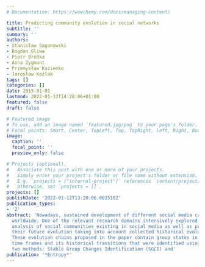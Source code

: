 ```yaml
---
# Documentation: https://wowchemy.com/docs/managing-content/

title: Predicting community evolution in social networks
subtitle: ''
summary: ''
authors:
- Stanisław Saganowski
- Bogdan Gliwa
- Piotr Bródka
- Anna Zygmunt
- Przemysław Kazienko
- Jarosław Koźlak
tags: []
categories: []
date: 2015-01-01
lastmod: 2022-01-12T14:28:06+01:00
featured: false
draft: false

# Featured image
# To use, add an image named `featured.jpg/png` to your page's folder.
# Focal points: Smart, Center, TopLeft, Top, TopRight, Left, Right, BottomLeft, Bottom, BottomRight.
image:
  caption: ''
  focal_point: ''
  preview_only: false

# Projects (optional).
#   Associate this post with one or more of your projects.
#   Simply enter your project's folder or file name without extension.
#   E.g. `projects = ["internal-project"]` references `content/project/deep-learning/index.md`.
#   Otherwise, set `projects = []`.
projects: []
publishDate: '2022-01-12T13:28:06.081518Z'
publication_types:
- '2'
abstract: 'Nowadays, sustained development of different social media can be observed
  worldwide. One of the relevant research domains intensively explored recently is
  analysis of social communities existing in social media as well as prediction of
  their future evolution taking into account collected historical evolution chains.
  These evolution chains proposed in the paper contain group states in the previous
  time frames and its historical transitions that were identified using one out of
  two methods: Stable Group Changes Identification (SGCI) and'
publication: '*Entropy*'
---
```

